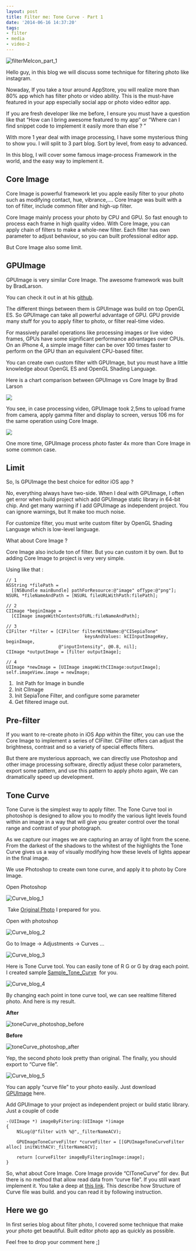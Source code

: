 ```yaml
---
layout: post
title: Filter me: Tone Curve - Part 1
date: '2014-06-16 14:37:20'
tags:
- filter
- media
- video-2
---
```


![filterMeIcon_part_1](https://raw.githubusercontent.com/NghiaTranUIT/nghiatranuit.github.io/master/resources/2014/06/filterMeIcon_part_1-300x300.jpg?resize=300%2C300)  

 Hello guy, in this blog we will discuss some technique for filtering photo like instagram.

Nowaday, If you take a tour around AppStore, you will realize more than 80% app which has filter photo or video ability. This is the must-have featured in your app especially social app or photo video editor app.

If you are fresh developer like me before, I ensure you must have a question like that “How can I bring awesome featured to my app” or “Where can I find snippet code to implement it easily more than else ? ”

With more 1 year deal with image processing, I have some mysterious thing to show you. I will split to 3 part blog. Sort by level, from easy to advanced.

In this blog, I will cover some famous image-process Framework in the world, and the easy way to implement it.


## Core Image

Core Image is powerful framework let you apple easily filter to your photo such as modifying contact, hue, vibrance,…. Core Image was built with a ton of filter, include common filter and high-up filter.

Core Image mainly process your photo by CPU and GPU. So fast enough to process each frame in high quality video. With Core Image, you can apply chain of filters to make a whole-new filter. Each filter has own parameter to adjust behaviour, so you can built professional editor app.

But Core Image also some limit.


## GPUImage

GPUImage is very similar Core Image. The awesome framework was built by BradLarson.

You can check it out in at his [github](https://github.com/BradLarson/GPUImage "github").

The different things between them is GPUImage was build on top OpenGL ES. So GPUImage can take all powerful advantage of GPU. GPU provide many stuff for you to apply filter to photo, or filter real-time video.

For massively parallel operations like processing images or live video frames, GPUs have some significant performance advantages over CPUs. On an iPhone 4, a simple image filter can be over 100 times faster to perform on the GPU than an equivalent CPU-based filter.

You can create own custom filter with GPUImage, but you must have a little knowledge about OpenGL ES and OpenGL Shading Language.

Here is a chart comparison between GPUImage vs Core Image by Brad Larson

![](https://raw.githubusercontent.com/NghiaTranUIT/nghiatranuit.github.io/master/resources/2014/06/chart_1.png)

You see, in case processing video, GPUImage took 2,5ms to upload frame from camera, apply gamma filter and display to screen, versus 106 ms for the same operation using Core Image.

![](https://raw.githubusercontent.com/NghiaTranUIT/nghiatranuit.github.io/master/resources/2014/06/chart_2.png)

One more time, GPUImage process photo faster 4x more than Core Image in some common case.


## Limit

So, Is GPUImage the best choice for editor iOS app ?

No, everything always have two-side. When I deal with GPUImage, I often get error when build project which add GPUImage static library in 64-bit chip. And get many warning if I add GPUImage as independent project. You can ignore warnings, but It make too much noise.

For customize filter, you must write custom filter by OpenGL Shading Language which is low-level language.

What about Core Image ?

Core Image also include ton of filter. But you can custom it by own. But to adding Core Image to project is very very simple.

Using like that :

```objc
// 1
NSString *filePath =
  [[NSBundle mainBundle] pathForResource:@"image" ofType:@"png"];
NSURL *fileNameAndPath = [NSURL fileURLWithPath:filePath];
 
// 2
CIImage *beginImage =
  [CIImage imageWithContentsOfURL:fileNameAndPath];
 
// 3
CIFilter *filter = [CIFilter filterWithName:@"CISepiaTone"
                              keysAndValues: kCIInputImageKey, beginImage,
                    @"inputIntensity", @0.8, nil];
CIImage *outputImage = [filter outputImage];
 
// 4
UIImage *newImage = [UIImage imageWithCIImage:outputImage];
self.imageView.image = newImage;
```

1.  Init Path for Image in bundle
2. Init CIImage
3. Init SepiaTone Filter, and configure some parameter
4. Get filtered image out.


## Pre-filter

If you want to re-create photo in iOS App within the filter, you can use the Core Image to implement a series of CIFilter. CIFilter offers can adjust the brightness, contrast and so a variety of special effects filters.

But there are mysterious approach, we can directly use Photoshop and other image processing software, directly adjust these color parameters, export some pattern, and use this pattern to apply photo again, We can dramatically speed up development.


## Tone Curve

Tone Curve is the simplest way to apply filter. The Tone Curve tool in photoshop is designed to allow you to modify the various light levels found within an image in a way that will give you greater control over the tonal range and contrast of your photograph.

As we capture our images we are capturing an array of light from the scene. From the darkest of the shadows to the whitest of the highlights the Tone Curve gives us a way of visually modifying how these levels of lights appear in the final image.

We use Photoshop to create own tone curve, and apply it to photo by Core Image.

Open Photoshop

![Curve_blog_1](https://raw.githubusercontent.com/NghiaTranUIT/nghiatranuit.github.io/master/resources/2014/06/Curve_blog_1.png?resize=303%2C143)

 Take [Original Photo](https://raw.githubusercontent.com/NghiaTranUIT/nghiatranuit.github.io/master/resources/2014/06/toneCurve_photoshop_before.jpg "Original Photo") I prepared for you.

Open with photoshop

![Curve_blog_2](https://raw.githubusercontent.com/NghiaTranUIT/nghiatranuit.github.io/master/resources/2014/06/Curve_blog_2.png?resize=829%2C518)

Go to Image -> Adjustments -> Curves …

![Curve_blog_3](https://raw.githubusercontent.com/NghiaTranUIT/nghiatranuit.github.io/master/resources/2014/06/Curve_blog_3.png?resize=508%2C205)

Here is Tone Curve tool. You can easily tone of R G or G by drag each point. I created sample [Sample_Tone_Curve](http://www.mediafire.com/download/swbfvzvx6ckd6gg/customToneCurve.acv "Sample_Tone_Curve")  for you.

![Curve_blog_4](https://raw.githubusercontent.com/NghiaTranUIT/nghiatranuit.github.io/master/resources/2014/06/Curve_blog_4.png?resize=396%2C466)

By changing each point in tone curve tool, we can see realtime filtered photo. And here is my result. 

**After**

![toneCurve_photoshop_before](https://raw.githubusercontent.com/NghiaTranUIT/nghiatranuit.github.io/master/resources/2014/06/toneCurve_photoshop_before.jpg?resize=744%2C495)

**Before**

![toneCurve_photoshop_after](https://raw.githubusercontent.com/NghiaTranUIT/nghiatranuit.github.io/master/resources/2014/06/toneCurve_photoshop_after.jpg?resize=744%2C496) 

Yep, the second photo look pretty than original. The finally, you should export to “Curve file”.


![Curve_blog_5](https://raw.githubusercontent.com/NghiaTranUIT/nghiatranuit.github.io/master/resources/2014/06/Curve_blog_5.png?resize=129%2C131)

You can apply “curve file” to your photo easily. Just download [GPUImage](https://github.com/BradLarson/GPUImage "GPUImage") here.

Add GPUImage to your project as independent project or build static library. Just a couple of code

```objc
-(UIImage *) imageByFitering:(UIImage *)image
{
    NSLog(@"filter with %@",_filterNameACV);
    
    GPUImageToneCurveFilter *curveFilter = [[GPUImageToneCurveFilter alloc] initWithACV:_filterNameACV];
    
    return [curveFilter imageByFilteringImage:image];
}
```

So, what about Core Image. Core Image provide “CIToneCurve” for dev. But there is no method that allow read data from “curve file”. If you still want implement it. You take a deep at [this link](http://www.adobe.com/devnet-apps/photoshop/fileformatashtml/ "this link"). This describe how Structure of Curve file was build. and you can read it by following instruction.

## Here we go

In first series blog about filter photo, I covered some technique that make your photo get beautiful. Built editor photo app as quickly as possible.

Feel free to drop your comment here ;]

 


